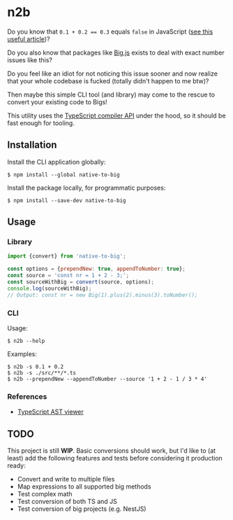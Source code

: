 # n2b
Do you know that `0.1 + 0.2 == 0.3` equals `false` in JavaScript ([see this useful article](https://www.codemag.com/article/1811041/JavaScript-Corner-Math-and-the-Pitfalls-of-Floating-Point-Numbers))?

Do you also know that packages like [Big.js](https://www.npmjs.com/package/big.js) exists to deal with exact number issues like this?

Do you feel like an idiot for not noticing this issue sooner and now realize that your whole codebase is fucked (totally didn't happen to me btw)?

Then maybe this simple CLI tool (and library) may come to the rescue to convert your existing code to Bigs!

This utility uses the [TypeScript compiler API](https://github.com/Microsoft/TypeScript/wiki/Using-the-Compiler-API) under the hood, so it should be fast enough for tooling.

## Installation
Install the CLI application globally:

`$ npm install --global native-to-big`

Install the package locally, for programmatic purposes:

`$ npm install --save-dev native-to-big`

## Usage
### Library
```js
import {convert} from 'native-to-big';

const options = {prependNew: true, appendToNumber: true};
const source = 'const nr = 1 + 2 - 3;';
const sourceWithBig = convert(source, options);
console.log(sourceWithBig); 
// Output: const nr = new Big(1).plus(2).minus(3).toNumber();
```

### CLI
Usage:

`$ n2b --help`

Examples:

```
$ n2b -s 0.1 + 0.2
$ n2b -s ./src/**/*.ts
$ n2b --prependNew --appendToNumber --source '1 + 2 - 1 / 3 * 4'
```

### References
* [TypeScript AST viewer](https://ts-ast-viewer.com)

## TODO
This project is still **WIP**. Basic conversions should work, but I'd like to (at least) add the following features and tests before considering it production ready:
- Convert and write to multiple files
- Map expressions to all supported big methods
- Test complex math
- Test conversion of both TS and JS
- Test conversion of big projects (e.g. NestJS)
